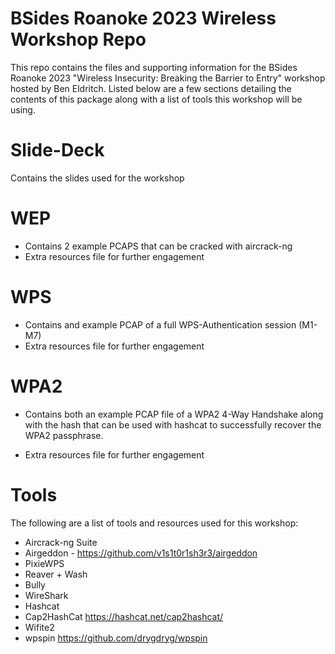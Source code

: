#  BSides Roanoke 2023 Wireless Workshop Repo

This repo contains the files and supporting information for the BSides Roanoke 2023 "Wireless Insecurity: Breaking the Barrier to Entry" workshop hosted by Ben Eldritch. Listed below are a few sections detailing the contents of this package along with a list of tools this workshop will be using. 


# Slide-Deck

Contains the slides used for the workshop

# WEP

- Contains 2 example PCAPS that can be cracked with aircrack-ng
- Extra resources file for further engagement


# WPS

- Contains and example PCAP of a full WPS-Authentication session (M1-M7)
- Extra resources file for further engagement

# WPA2

- Contains both an example PCAP file of a WPA2 4-Way Handshake along with the hash that can be used with hashcat to successfully recover the WPA2 passphrase. 

- Extra resources file for further engagement

# Tools 
The following are a list of tools and resources used for this workshop:

 - Aircrack-ng Suite
 - Airgeddon - https://github.com/v1s1t0r1sh3r3/airgeddon
 - PixieWPS
 - Reaver + Wash
 - Bully
 - WireShark
 - Hashcat
 - Cap2HashCat https://hashcat.net/cap2hashcat/
 - Wifite2
 - wpspin https://github.com/drygdryg/wpspin
